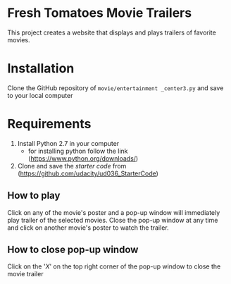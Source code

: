 # Fresh Tomatoes Movie Trailers
This project creates a website that displays and plays trailers of favorite movies. 

# Installation
Clone the GitHub repository of `movie/entertainment _center3.py` and save to your local computer

# Requirements
  1. Install Python 2.7 in your computer
      - for installing python follow the link (https://www.python.org/downloads/)
  2. Clone and save the _starter code_ from (https://github.com/udacity/ud036_StarterCode)

## How to play
Click on any of the movie's poster and a pop-up window will immediately play trailer of the selected movies. Close the pop-up window at any time and click on another movie's poster to watch the trailer.

## How to close pop-up window
Click on the '_X_' on the top right corner of the pop-up window to close the movie trailer
